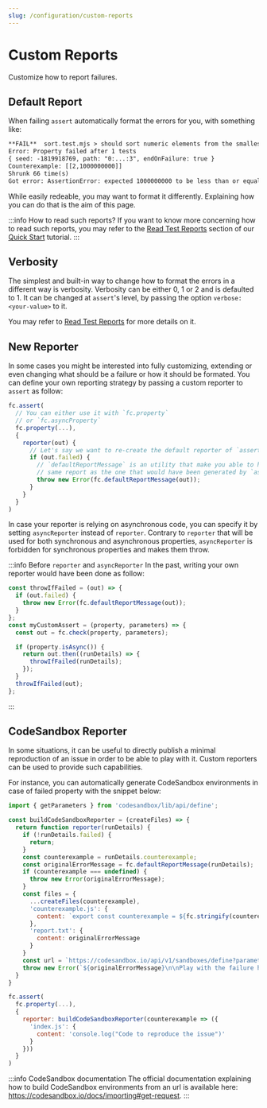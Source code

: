 ```yaml
---
slug: /configuration/custom-reports
---
```


# Custom Reports

Customize how to report failures.

## Default Report

When failing `assert` automatically format the errors for you, with something like:

```txt
**FAIL**  sort.test.mjs > should sort numeric elements from the smallest to the largest one
Error: Property failed after 1 tests
{ seed: -1819918769, path: "0:...:3", endOnFailure: true }
Counterexample: [[2,1000000000]]
Shrunk 66 time(s)
Got error: AssertionError: expected 1000000000 to be less than or equal to 2
```

While easily redeable, you may want to format it differently. Explaining how you can do that is the aim of this page.

:::info How to read such reports?
If you want to know more concerning how to read such reports, you may refer to the [Read Test Reports](/docs/tutorials/quick-start/read-test-reports) section of our [Quick Start](/docs/category/quick-start) tutorial.
:::

## Verbosity

The simplest and built-in way to change how to format the errors in a different way is verbosity. Verbosity can be either 0, 1 or 2 and is defaulted to 1. It can be changed at `assert`'s level, by passing the option `verbose: <your-value>` to it.

You may refer to [Read Test Reports](/docs/tutorials/quick-start/read-test-reports#how-to-increase-verbosity) for more details on it.

## New Reporter

In some cases you might be interested into fully customizing, extending or even changing what should be a failure or how it should be formated. You can define your own reporting strategy by passing a custom reporter to `assert` as follow:

```javascript
fc.assert(
  // You can either use it with `fc.property`
  // or `fc.asyncProperty`
  fc.property(...),
  {
    reporter(out) {
      // Let's say we want to re-create the default reporter of `assert`
      if (out.failed) {
        // `defaultReportMessage` is an utility that make you able to have the exact
        // same report as the one that would have been generated by `assert`
        throw new Error(fc.defaultReportMessage(out));
      }
    }
  }
)
```

In case your reporter is relying on asynchronous code, you can specify it by setting `asyncReporter` instead of `reporter`.
Contrary to `reporter` that will be used for both synchronous and asynchronous properties, `asyncReporter` is forbidden for synchronous properties and makes them throw.

:::info Before `reporter` and `asyncReporter`
In the past, writing your own reporter would have been done as follow:

```js
const throwIfFailed = (out) => {
  if (out.failed) {
    throw new Error(fc.defaultReportMessage(out));
  }
};
const myCustomAssert = (property, parameters) => {
  const out = fc.check(property, parameters);

  if (property.isAsync()) {
    return out.then((runDetails) => {
      throwIfFailed(runDetails);
    });
  }
  throwIfFailed(out);
};
```

:::

## CodeSandbox Reporter

In some situations, it can be useful to directly publish a minimal reproduction of an issue in order to be able to play with it. Custom reporters can be used to provide such capabilities.

For instance, you can automatically generate CodeSandbox environments in case of failed property with the snippet below:

```js
import { getParameters } from 'codesandbox/lib/api/define';

const buildCodeSandboxReporter = (createFiles) => {
  return function reporter(runDetails) {
    if (!runDetails.failed) {
      return;
    }
    const counterexample = runDetails.counterexample;
    const originalErrorMessage = fc.defaultReportMessage(runDetails);
    if (counterexample === undefined) {
      throw new Error(originalErrorMessage);
    }
    const files = {
      ...createFiles(counterexample),
      'counterexample.js': {
        content: `export const counterexample = ${fc.stringify(counterexample)}`
      },
      'report.txt': {
        content: originalErrorMessage
      }
    }
    const url = `https://codesandbox.io/api/v1/sandboxes/define?parameters=${getParameters({ files })}`;
    throw new Error(`${originalErrorMessage}\n\nPlay with the failure here: ${url}`);
  }
}

fc.assert(
  fc.property(...),
  {
    reporter: buildCodeSandboxReporter(counterexample => ({
      'index.js': {
        content: 'console.log("Code to reproduce the issue")'
      }
    }))
  }
)
```

:::info CodeSandbox documentation
The official documentation explaining how to build CodeSandbox environments from an url is available here: https://codesandbox.io/docs/importing#get-request.
:::
